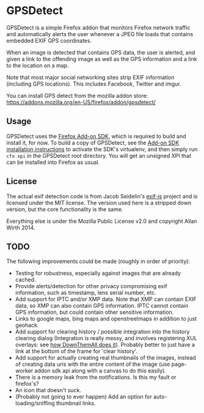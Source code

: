 # GPSDetect
GPSDetect is a simple Firefox addon that monitors Firefox network traffic and
automatically alerts the user whenever a JPEG file loads that contains
embedded EXIF GPS coordinates.

When an image is detected that contains GPS data, the user is alerted, and
given a link to the offending image as well as the GPS information and a link
to the location on a map.

Note that most major social networking sites strip EXIF information (including
GPS locations). This includes Facebook, Twitter and imgur.

You can install GPS detect from the mozilla addon store: 
https://addons.mozilla.org/en-US/firefox/addon/gpsdetect/

## Usage
GPSDetect uses the [Firefox Add-on SDK][1], which is required to build and
install it, for now. To build a copy of GPSDetect, see the
[Add-on SDK installation instructions][2] to activate the SDK's
virtualenv, and then simply run `cfx xpi` in the GPSDetect root directory.
You will get an unsigned XPI that can be installed into Firefox as usual.

## License
The actual exif detection code is from Jacob Seidelin's [exif-js] project and
is licensed under the MIT license. The version used here is a stripped down
version, but the core functionality is the same.

Everything else is under the Mozilla Public License v2.0 and copyright
Allan Wirth 2014.

## TODO
The following improvements could be made (roughly in order of priority):

- Testing for robustness, especially against images that are already cached.
- Provide alerts/detection for other privacy compromising exif information,
  such as timestamp, lens serial number, etc.
- Add support for IPTC and/or XMP data. Note that XMP can contain EXIF data,
  so XMP can also contain GPS information. IPTC cannot contain GPS information,
  but could contain other sensitive information.
- Links to google maps, bing maps and openstreetmaps in addition to just
  geohack.
- Add support for clearing history / possible integration into the history
  clearing dialog (Integration is really messy, and involves registering XUL
  overlays: see [how DownThemAll does it][dta-sanatize]). Probably better to
  just have a link at the bottom of the frame for 'clear history'.
- Add support for actually creating real thumbnails of the images, instead of
  creating data uris with the entire content of the image (use page-worker
  addon sdk api along with a canvas to do this easily).
- There is a memory leak from the notifications. Is this my fault or firefox's?
- An icon that doesn't suck.
- (Probably not going to ever happen) Add an option for auto-loading/sniffing
  thumbnail links.

[1]: https://developer.mozilla.org/en-US/Add-ons/SDK
[2]: https://developer.mozilla.org/en-US/Add-ons/SDK/Tutorials/Installation
[exif-js]: https://github.com/jseidelin/exif-js
[dta-sanatize]: https://github.com/downthemall/downthemall-mirror/blob/c8fd56c464b2af6b8dc7ddee1f9bbe6e9f6e8382/modules/main.js#L513
